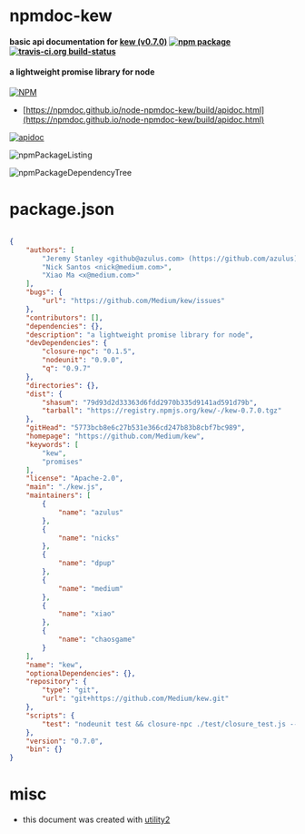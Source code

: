 # npmdoc-kew

#### basic api documentation for  [kew (v0.7.0)](https://github.com/Medium/kew)  [![npm package](https://img.shields.io/npm/v/npmdoc-kew.svg?style=flat-square)](https://www.npmjs.org/package/npmdoc-kew) [![travis-ci.org build-status](https://api.travis-ci.org/npmdoc/node-npmdoc-kew.svg)](https://travis-ci.org/npmdoc/node-npmdoc-kew)

#### a lightweight promise library for node

[![NPM](https://nodei.co/npm/kew.png?downloads=true&downloadRank=true&stars=true)](https://www.npmjs.com/package/kew)

- [https://npmdoc.github.io/node-npmdoc-kew/build/apidoc.html](https://npmdoc.github.io/node-npmdoc-kew/build/apidoc.html)

[![apidoc](https://npmdoc.github.io/node-npmdoc-kew/build/screenCapture.buildCi.browser.%252Ftmp%252Fbuild%252Fapidoc.html.png)](https://npmdoc.github.io/node-npmdoc-kew/build/apidoc.html)

![npmPackageListing](https://npmdoc.github.io/node-npmdoc-kew/build/screenCapture.npmPackageListing.svg)

![npmPackageDependencyTree](https://npmdoc.github.io/node-npmdoc-kew/build/screenCapture.npmPackageDependencyTree.svg)



# package.json

```json

{
    "authors": [
        "Jeremy Stanley <github@azulus.com> (https://github.com/azulus)",
        "Nick Santos <nick@medium.com>",
        "Xiao Ma <x@medium.com>"
    ],
    "bugs": {
        "url": "https://github.com/Medium/kew/issues"
    },
    "contributors": [],
    "dependencies": {},
    "description": "a lightweight promise library for node",
    "devDependencies": {
        "closure-npc": "0.1.5",
        "nodeunit": "0.9.0",
        "q": "0.9.7"
    },
    "directories": {},
    "dist": {
        "shasum": "79d93d2d33363d6fdd2970b335d9141ad591d79b",
        "tarball": "https://registry.npmjs.org/kew/-/kew-0.7.0.tgz"
    },
    "gitHead": "5773bcb8e6c27b531e366cd247b83b8cbf7bc989",
    "homepage": "https://github.com/Medium/kew",
    "keywords": [
        "kew",
        "promises"
    ],
    "license": "Apache-2.0",
    "main": "./kew.js",
    "maintainers": [
        {
            "name": "azulus"
        },
        {
            "name": "nicks"
        },
        {
            "name": "dpup"
        },
        {
            "name": "medium"
        },
        {
            "name": "xiao"
        },
        {
            "name": "chaosgame"
        }
    ],
    "name": "kew",
    "optionalDependencies": {},
    "repository": {
        "type": "git",
        "url": "git+https://github.com/Medium/kew.git"
    },
    "scripts": {
        "test": "nodeunit test && closure-npc ./test/closure_test.js --jscomp_error=checkTypes"
    },
    "version": "0.7.0",
    "bin": {}
}
```



# misc
- this document was created with [utility2](https://github.com/kaizhu256/node-utility2)
